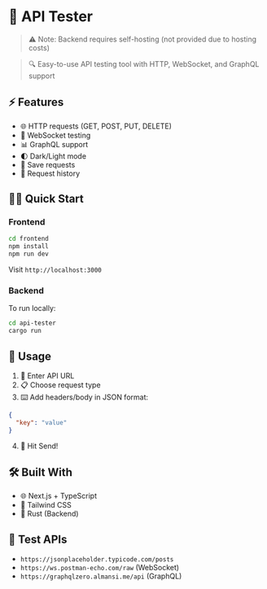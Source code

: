 # 🚀 API Tester
> ⚠️ Note: Backend requires self-hosting (not provided due to hosting costs)

> 🔍 Easy-to-use API testing tool with HTTP, WebSocket, and GraphQL support

## ⚡ Features

- 🌐 HTTP requests (GET, POST, PUT, DELETE)
- 🔌 WebSocket testing
- 📊 GraphQL support
- 🌓 Dark/Light mode
- 💾 Save requests
- 📜 Request history

## 🏃‍♂️ Quick Start

### Frontend
```bash
cd frontend
npm install
npm run dev
```
Visit `http://localhost:3000`

### Backend

To run locally:
```bash
cd api-tester
cargo run
```

## 📝 Usage

1. 🔗 Enter API URL
2. 📋 Choose request type
3. ⌨️ Add headers/body in JSON format:
```json
{
  "key": "value"
}
```
4. 🚀 Hit Send!

## 🛠️ Built With

- 🌐 Next.js + TypeScript
- 🎨 Tailwind CSS
- 🦀 Rust (Backend)

## 🧪 Test APIs

- `https://jsonplaceholder.typicode.com/posts`
- `https://ws.postman-echo.com/raw` (WebSocket)
- `https://graphqlzero.almansi.me/api` (GraphQL)
